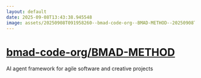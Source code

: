 ```yaml
---
layout: default
date: 2025-09-08T13:43:38.945548
image: assets/20250908T091958260--bmad-code-org--BMAD-METHOD--20250908T092456558--cropped.png
---
```


# [bmad-code-org/BMAD-METHOD](https://github.com/bmad-code-org/BMAD-METHOD)

AI agent framework for agile software and creative projects
